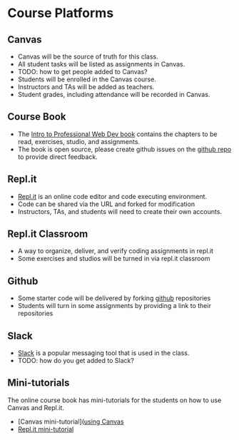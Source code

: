 # Course Platforms

## Canvas
* Canvas will be the source of truth for this class.
* All student tasks will be listed as assignments in Canvas.
* TODO: how to get people added to Canvas?
* Students will be enrolled in the Canvas course.
* Instructors and TAs will be added as teachers.
* Student grades, including attendance will be recorded in Canvas.

## Course Book
* The [Intro to Professional Web Dev book](https://education.launchcode.org/intro-to-professional-web-dev/) contains the chapters to be read, exercises, studio, and assignments.
* The book is open source, please create github issues on the [github repo](https://github.com/LaunchCodeEducation/intro-to-professional-web-dev/issues) to provide direct feedback.

## Repl.it
* [Repl.it](https://repl.it/repls) is an online code editor and code executing environment.
* Code can be shared via the URL and forked for modification
* Instructors, TAs, and students will need to create their own accounts.

## Repl.it Classroom
* A way to organize, deliver, and verify coding assignments in repl.it
* Some exercises and studios will be turned in via repl.it classroom

## Github
* Some starter code will be delivered by forking [github](https://github.com/) repositories
* Students will turn in some assignments by providing a link to their repositories
 
## Slack
* [Slack](https://slack.com) is a popular messaging tool that is used in the class.
* TODO: how do you get added to Slack?

## Mini-tutorials
The online course book has mini-tutorials for the students on how to use Canvas and Repl.it.
* [Canvas mini-tutorial]([using Canvas](https://education.launchcode.org/intro-to-professional-web-dev/chapters/introduction/about-this-class.html#canvas)
* [Repl.it mini-tutorial](https://education.launchcode.org/intro-to-professional-web-dev/chapters/how-programs-work/hello-world.html#create-a-repl-it-account)